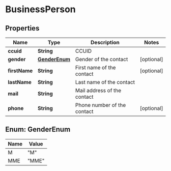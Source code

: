 

# BusinessPerson

## Properties

Name | Type | Description | Notes
------------ | ------------- | ------------- | -------------
**ccuid** | **String** | CCUID | 
**gender** | [**GenderEnum**](#GenderEnum) | Gender of the contact |  [optional]
**firstName** | **String** | First name of the contact |  [optional]
**lastName** | **String** | Last name of the contact | 
**mail** | **String** | Mail address of the contact | 
**phone** | **String** | Phone number of the contact |  [optional]



## Enum: GenderEnum

Name | Value
---- | -----
M | &quot;M&quot;
MME | &quot;MME&quot;



